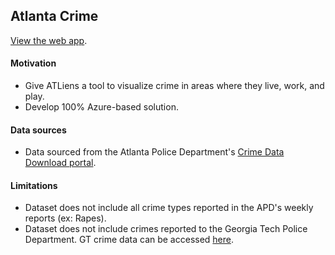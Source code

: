 ## Atlanta Crime
[View the web app](https://atlanta-crime.azurewebsites.net/).

#### Motivation  
* Give ATLiens a tool to visualize crime in areas where they live, work, and play.
* Develop 100% Azure-based solution.


#### Data sources
* Data sourced from the Atlanta Police Department's [Crime Data Download portal](https://www.atlantapd.org/i-want-to/crime-data-downloads).

#### Limitations
* Dataset does not include all crime types reported in the APD's weekly reports (ex: Rapes).
* Dataset does not include crimes reported to the Georgia Tech Police Department. GT crime data can be accessed [here](https://police.gatech.edu/crime-logs-and-map).